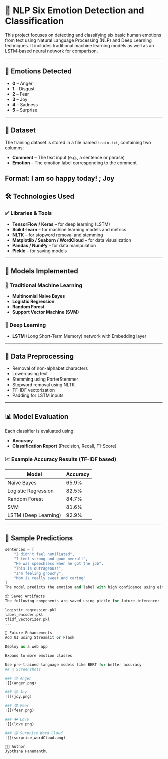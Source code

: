 # 🧠 NLP Six Emotion Detection and Classification

This project focuses on detecting and classifying six basic human emotions from text using Natural Language Processing (NLP) and Deep Learning techniques. It includes traditional machine learning models as well as an LSTM-based neural network for comparison.

---

## 📌 Emotions Detected
- **0** – Anger  
- **1** – Disgust  
- **2** – Fear  
- **3** – Joy  
- **4** – Sadness  
- **5** – Surprise  

---

## 📁 Dataset

The training dataset is stored in a file named `train.txt`, containing two columns:
- **Comment** – The text input (e.g., a sentence or phrase)
- **Emotion** – The emotion label corresponding to the comment

Format:
I am so happy today! ; Joy
---

## 🛠️ Technologies Used

### ✅ Libraries & Tools
- **TensorFlow / Keras** – for deep learning (LSTM)
- **Scikit-learn** – for machine learning models and metrics
- **NLTK** – for stopword removal and stemming
- **Matplotlib / Seaborn / WordCloud** – for data visualization
- **Pandas / NumPy** – for data manipulation
- **Pickle** – for saving models

---

## 🧪 Models Implemented

### 🔹 Traditional Machine Learning
- **Multinomial Naive Bayes**
- **Logistic Regression**
- **Random Forest**
- **Support Vector Machine (SVM)**

### 🔹 Deep Learning
- **LSTM** (Long Short-Term Memory) network with Embedding layer

---

## 🧼 Data Preprocessing

- Removal of non-alphabet characters
- Lowercasing text
- Stemming using PorterStemmer
- Stopword removal using NLTK
- TF-IDF vectorization
- Padding for LSTM inputs

---

## 📊 Model Evaluation

Each classifier is evaluated using:
- **Accuracy**
- **Classification Report** (Precision, Recall, F1-Score)
### 📈 Example Accuracy Results (TF-IDF based)
| Model                 | Accuracy |
|----------------------|----------|
| Naive Bayes          | 65.9%    |
| Logistic Regression  | 82.5%    |
| Random Forest        | 84.7%    |
| SVM                  | 81.6%    |
| LSTM (Deep Learning) | 92.9%    |

---

## 🔮 Sample Predictions

```python
sentences = [
    "I didn't feel humiliated",
    "I feel strong and good overall",
    "He was speechless when he got the job",
    "This is outrageous!",
    "I'm feeling grouchy",
    "Mom is really sweet and caring"
]
The model predicts the emotion and label with high confidence using either the ML or DL approach.

📦 Saved Artifacts
The following components are saved using pickle for future inference:

logistic_regression.pkl
label_encoder.pkl
tfidf_vectorizer.pkl
---

📌 Future Enhancements
Add UI using Streamlit or Flask

Deploy as a web app

Expand to more emotion classes

Use pre-trained language models like BERT for better accuracy
## 📸 Screenshots

### 😡 Anger
![](anger.png)

### 😄 Joy
![](joy.png)

### 😨 Fear
![](fear.png)

### ❤️ Love
![](love.png)

### 😲 Surprise Word Cloud
![](surprise_wordCloud.png)

👩‍💻 Author
Jyothsna Hanumanthu


